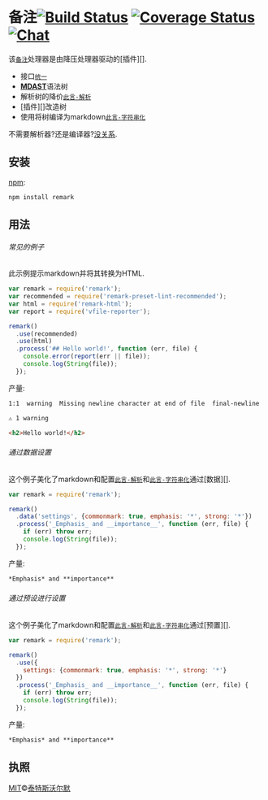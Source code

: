 
# 备注[![Build Status][build-badge]][build-status] [![Coverage Status][coverage-badge]][coverage-status] [![Chat][chat-badge]][chat]

该[`备注`][remark]处理器是由降压处理器驱动的[插件][]. 

-   接口[`统一`][unified]
-   [**MDAST**][mdast]语法树
-   解析树的降价[`此言-解析`][parse]
-   [插件][]改造树
-   使用将树编译为markdown[`此言-字符串化`][stringify]

不需要解析器?还是编译器?[没关系][unified-usage]. 

## 安装

[npm][]: 

```sh
npm install remark
```

## 用法

###### 常见的例子

此示例提示markdown并将其转换为HTML. 

```js
var remark = require('remark');
var recommended = require('remark-preset-lint-recommended');
var html = require('remark-html');
var report = require('vfile-reporter');

remark()
  .use(recommended)
  .use(html)
  .process('## Hello world!', function (err, file) {
    console.error(report(err || file));
    console.log(String(file));
  });
```

产量: 

```txt
1:1  warning  Missing newline character at end of file  final-newline  remark-lint

⚠ 1 warning
```

```html
<h2>Hello world!</h2>
```

###### 通过数据设置

这个例子美化了markdown和配置[`此言-解析`][parse]和[`此言-字符串化`][stringify]通过[数据][]. 

```js
var remark = require('remark');

remark()
  .data('settings', {commonmark: true, emphasis: '*', strong: '*'})
  .process('_Emphasis_ and __importance__', function (err, file) {
    if (err) throw err;
    console.log(String(file));
  });
```

产量: 

```markdown
*Emphasis* and **importance**
```

###### 通过预设进行设置

这个例子美化了markdown和配置[`此言-解析`][parse]和[`此言-字符串化`][stringify]通过[预置][]. 

```js
var remark = require('remark');

remark()
  .use({
    settings: {commonmark: true, emphasis: '*', strong: '*'}
  })
  .process('_Emphasis_ and __importance__', function (err, file) {
    if (err) throw err;
    console.log(String(file));
  });
```

产量: 

```markdown
*Emphasis* and **importance**
```

## 执照

[MIT][license]©[泰特斯沃尔默][author]

<!-- Definitions -->

[build-badge]: https://img.shields.io/travis/remarkjs/remark.svg

[build-status]: https://travis-ci.org/remarkjs/remark

[coverage-badge]: https://img.shields.io/codecov/c/github/remarkjs/remark.svg

[coverage-status]: https://codecov.io/github/remarkjs/remark

[chat-badge]: https://img.shields.io/gitter/room/remarkjs/Lobby.svg

[chat]: https://gitter.im/remarkjs/Lobby

[license]: https://github.com/remarkjs/remark/blob/master/LICENSE

[author]: http://wooorm.com

[npm]: https://docs.npmjs.com/cli/install

[remark]: https://github.com/remarkjs/remark

[unified]: https://github.com/unifiedjs/unified

[mdast]: https://github.com/syntax-tree/mdast

[parse]: https://github.com/remarkjs/remark/blob/master/packages/remark-parse

[stringify]: https://github.com/remarkjs/remark/blob/master/packages/remark-stringify

[plugins]: https://github.com/remarkjs/remark/blob/master/doc/plugins.md

[unified-usage]: https://github.com/unifiedjs/unified#usage

[preset]: https://github.com/unifiedjs/unified#preset

[data]: https://github.com/unifiedjs/unified#processordatakey-value
